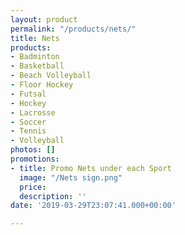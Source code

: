```yaml
---
layout: product
permalink: "/products/nets/"
title: Nets
products:
- Badminton
- Basketball
- Beach Volleyball
- Floor Hockey
- Futsal
- Hockey
- Lacrosse
- Soccer
- Tennis
- Volleyball
photos: []
promotions:
- title: Promo Nets under each Sport
  image: "/Nets sign.png"
  price: 
  description: ''
date: '2019-03-29T23:07:41.000+00:00'

---
```

